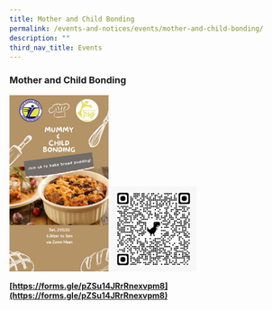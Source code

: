 ```yaml
---
title: Mother and Child Bonding
permalink: /events-and-notices/events/mother-and-child-bonding/
description: ""
third_nav_title: Events
---
```

### **Mother and Child Bonding**

<img src="/images/psg1.jpeg" style="width:35%">

<img src="/images/psg2.jpeg" style="width:30%">
	
**[https://forms.gle/pZSu14JRrRnexvpm8](https://forms.gle/pZSu14JRrRnexvpm8)**
